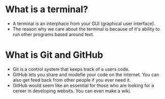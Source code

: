 # What is a terminal?
* A terminal is an interphace from your GUI (graphical user interface).
* The reason why we care about the terminal is because of it's ability to run other programs based around text.
# What is Git and GitHub
* Git is a control system that keeps track of a users code.
* GitHub lets you share and modefie your code on the internet. You can also get feed back from other people if you ever need it.
* GitHub would seem like an essential for those who are looking for a cereer in developing websits. You can even make a wiki.
